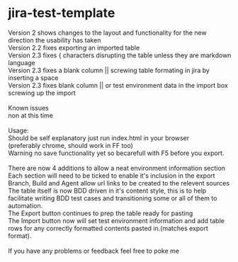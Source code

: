 # jira-test-template
Version 2 shows changes to the layout and functionality for the new direction the usability has taken <br>
Version 2.2 fixes exporting an imported table<br>
Version 2.3 fixes { characters disrupting the table unless they are markdown language<br>
Version 2.3 fixes a blank column || screwing table formating in jira by inserting a space<br>
Version 2.3 fixes blank column || or test environment data in the import box screwing up the import<br>
<br>
Known issues<br>
non at this time <br>
<br>
Usage:<br>
Should be self explanatory just run index.html in your browser<br>
(preferably chrome, should work in FF too)<br>
Warning no save functionality yet so becarefull with F5 before you export.<br>
<br>
There are now 4 additions to allow a neat environment information section<br>
Each section will need to be ticked to enable it's inclusion in the export<br>
Branch, Build and Agent allow url links to be created to the relevent sources<br>
The table itself is now BDD driven in it's content style, this is to help facilitate writing BDD test cases and transitioning some or all of them to automation.<br>
The Export button continues to prep the table ready for pasting<br>
The Import button now will set test environment information and add table rows for any correctly formatted contents pasted in.(matches export format).<br>
<br>
If you have any problems or feedback feel free to poke me<br>

